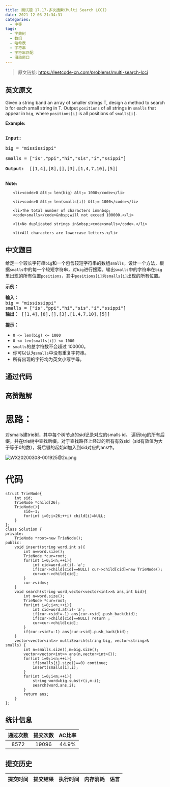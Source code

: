 ```yaml
---
title: 面试题 17.17-多次搜索(Multi Search LCCI)
date: 2021-12-03 21:34:31
categories:
  - 中等
tags:
  - 字典树
  - 数组
  - 哈希表
  - 字符串
  - 字符串匹配
  - 滑动窗口
---
```


> 原文链接: https://leetcode-cn.com/problems/multi-search-lcci


## 英文原文
<div><p>Given a string band an array of smaller strings T, design a method to search b for each small string in T. Output&nbsp;<code>positions</code> of all strings in&nbsp;<code>smalls</code>&nbsp;that appear in <code>big</code>,&nbsp;where <code>positions[i]</code> is all positions of <code>smalls[i]</code>.</p>

<p><strong>Example: </strong></p>

<pre>
<strong>Input: </strong>
big = &quot;mississippi&quot;
smalls = [&quot;is&quot;,&quot;ppi&quot;,&quot;hi&quot;,&quot;sis&quot;,&quot;i&quot;,&quot;ssippi&quot;]
<strong>Output: </strong> [[1,4],[8],[],[3],[1,4,7,10],[5]]
</pre>

<p><strong>Note: </strong></p>

<ul>
	<li><code>0 &lt;= len(big) &lt;= 1000</code></li>
	<li><code>0 &lt;= len(smalls[i]) &lt;= 1000</code></li>
	<li>The total number of characters in&nbsp;<code>smalls</code>&nbsp;will not exceed 100000.</li>
	<li>No duplicated strings in&nbsp;<code>smalls</code>.</li>
	<li>All characters are lowercase letters.</li>
</ul>
</div>

## 中文题目
<div><p>给定一个较长字符串<code>big</code>和一个包含较短字符串的数组<code>smalls</code>，设计一个方法，根据<code>smalls</code>中的每一个较短字符串，对<code>big</code>进行搜索。输出<code>smalls</code>中的字符串在<code>big</code>里出现的所有位置<code>positions</code>，其中<code>positions[i]</code>为<code>smalls[i]</code>出现的所有位置。</p>

<p><strong>示例：</strong></p>

<pre><strong>输入：</strong>
big = &quot;mississippi&quot;
smalls = [&quot;is&quot;,&quot;ppi&quot;,&quot;hi&quot;,&quot;sis&quot;,&quot;i&quot;,&quot;ssippi&quot;]
<strong>输出：</strong> [[1,4],[8],[],[3],[1,4,7,10],[5]]
</pre>

<p><strong>提示：</strong></p>

<ul>
	<li><code>0 &lt;= len(big) &lt;= 1000</code></li>
	<li><code>0 &lt;= len(smalls[i]) &lt;= 1000</code></li>
	<li><code>smalls</code>的总字符数不会超过 100000。</li>
	<li>你可以认为<code>smalls</code>中没有重复字符串。</li>
	<li>所有出现的字符均为英文小写字母。</li>
</ul>
</div>

## 通过代码
<RecoDemo>
</RecoDemo>


## 高赞题解
# 思路：
对smalls建trie树，其中每个树节点的sid记录对应的smalls id。
遍历big的所有后缀，并在trie树中查找后缀。对于查找路径上经过的所有有效sid（sid有效值为大于等于0的数），将后缀的起始id加入到sid对应的ans中。

![WX20200308-001925@2x.png](../images/multi-search-lcci-0.png@2x.png)
# 代码
```
struct TrieNode{
    int sid;
    TrieNode *child[26];
    TrieNode(){
        sid=-1;
        for(int i=0;i<26;++i) child[i]=NULL;
    }
};
class Solution {
private:
    TrieNode *root=new TrieNode();
public:
    void insert(string word,int s){
        int n=word.size();
        TrieNode *cur=root;
        for(int i=0;i<n;++i){
            int cid=word.at(i)-'a';
            if(cur->child[cid]==NULL) cur->child[cid]=new TrieNode();
            cur=cur->child[cid];
        }
        cur->sid=s;
    }
    void search(string word,vector<vector<int>>& ans,int bid){
        int n=word.size();
        TrieNode *cur=root;
        for(int i=0;i<n;++i){
            int cid=word.at(i)-'a';
            if(cur->sid!=-1) ans[cur->sid].push_back(bid);
            if(cur->child[cid]==NULL) return ;
            cur=cur->child[cid];
        }
        if(cur->sid!=-1) ans[cur->sid].push_back(bid);
    }
    vector<vector<int>> multiSearch(string big, vector<string>& smalls) {
        int n=smalls.size(),m=big.size();
        vector<vector<int>> ans(n,vector<int>{});
        for(int i=0;i<n;++i){
            if(smalls[i].size()==0) continue;
            insert(smalls[i],i);
        }
        for(int i=0;i<m;++i){
            string word=big.substr(i,m-i);
            search(word,ans,i);
        }
        return ans;
    }
};
```

## 统计信息
| 通过次数 | 提交次数 | AC比率 |
| :------: | :------: | :------: |
|    8572    |    19096    |   44.9%   |

## 提交历史
| 提交时间 | 提交结果 | 执行时间 |  内存消耗  | 语言 |
| :------: | :------: | :------: | :--------: | :--------: |
